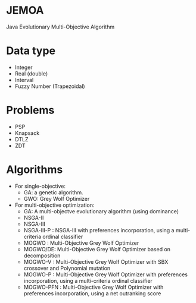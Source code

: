 # JEMOA
Java Evolutionary Multi-Objective Algorithm
# Data type
* Integer
* Real (double)
* Interval 
* Fuzzy Number (Trapezoidal)
# Problems
*  PSP
*  Knapsack
*  DTLZ
*  ZDT
# Algorithms
*  For single-objective:
   * GA: a genetic algorithm. 
   * GWO: Grey Wolf Optimizer
*  For multi-objective optimization:
   * GA: A multi-objectve evolutionary algorithm (using dominance)
   * NSGA-II
   * NSGA-III
   * NSGA-III-P : NSGA-III with preferences incorporation, using a multi-criteria ordinal classifier
   * MOGWO : Multi-Objective Grey Wolf Optimizer
   * MOGWO/DE: Multi-Objective Grey Wolf Optimizer based on decomposition
   * MOGWO-V : Multi-Objective Grey Wolf Optimizer with SBX crossover and Polynomial mutation
   * MOGWO-P : Multi-Objective Grey Wolf Optimizer with preferences incorporation, using a multi-criteria ordinal classifier
   * MOGWO-PFN : Multi-Objective Grey Wolf Optimizer with preferences incorporation, using a net outranking score
